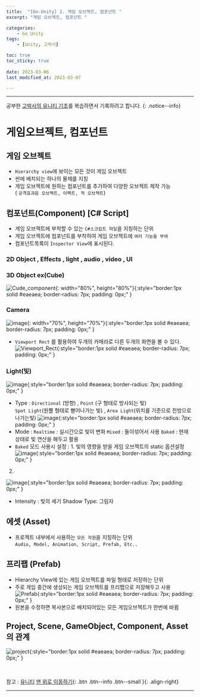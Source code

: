 ```yaml
---
title:  "[Go-Unity] 2. 게임 오브젝트, 컴포넌트 "
excerpt: "게임 오브젝트, 컴포넌트 "

categories:
    - Go Unity
tags:
    - [Unity, 고박사]

toc: true
toc_sticky: true
 
date: 2023-03-06
last_modified_at: 2023-03-07

---
```

- - -


공부한 [고박사의 유니티 기초](https://www.inflearn.com/course/%EA%B3%A0%EB%B0%95%EC%82%AC-%EC%9C%A0%EB%8B%88%ED%8B%B0-%EA%B8%B0%EC%B4%88/dashboard)를 복습하면서 기록하려고 합니다. 
{: .notice--info}

# 게임오브젝트, 컴포넌트

##  게임 오브젝트
* `Hierarchy view`에 보이는 모든 것이 게임 오브젝트
* 씬에 배치되는 하나의 물체를 지칭
* 게임 오브젝트에 원하는 컴포넌트를 추가하여 다양한 오브젝트 제작 가능  
( `공격효과음 오브젝트, 이펙트, 적 오브젝트`)

##  컴포넌트(Component) [C# Script]
* 게임 오브젝트에 부착할 수 있는 `C#스크립트 파일`을 지칭하는 단위
* 게임 오브젝트에 컴포넌트를 부착하여 게임 오브젝트에 `여러 기능을 부여`
* 컴포넌트목록이 `Inspector View`에 표시된다.


### 2D Object , Effects , light , audio , video , UI
### 3D Object ex(Cube)
![Cude_component](https://user-images.githubusercontent.com/96651722/223387404-023da311-7660-4f28-9f7c-11c114d918c5.png){: width="80%", height="80%"}{:style="border:1px solid #eaeaea; border-radius: 7px; padding: 0px;" }  
### Camera 
![image](https://user-images.githubusercontent.com/96651722/223390628-7b6d2215-6712-45f2-8cf4-55e722ccae25.png){: width="70%", height="70%"}{:style="border:1px solid #eaeaea; border-radius: 7px; padding: 0px;" }    

*   `Viewport Rect` 를 활용하여 두개의 카메라로 다른 두개의 화면을 볼 수 있다.    
![Viewport_Rect](https://user-images.githubusercontent.com/96651722/223391929-d585fa30-8320-41ed-98d0-63fd5c367d0a.png){:style="border:1px solid #eaeaea; border-radius: 7px; padding: 0px;" }  

### Light(빛)
![image](https://user-images.githubusercontent.com/96651722/223392461-73a73e46-b609-41e7-a9c7-5eac13d2b44a.png){:style="border:1px solid #eaeaea; border-radius: 7px; padding: 0px;" }  

*   Type : `Directional` (방향) , `Point` (구 형태로 방사되는 빛)  
`Spot Light`(원뿔 형태로 뻗어나가는 빛) , `Area Light`(위치를 기준으로 전방으로 나가는빛)
![image](https://user-images.githubusercontent.com/96651722/223393563-03c35d75-893b-433a-ba9b-98dde0824b57.png){:style="border:1px solid #eaeaea; border-radius: 7px; padding: 0px;" }  
*   Mode : `Realtime` : 실시간으로 빛이 변화  `Mixed` : 둘이섞어서 사용  `Baked` : 현재 상태로 빛 연산을 해두고 활용
*   `Baked` 모드 사용시 설정 : 1. 빛의 영향을 받을 게임 오브젝트의 static 옵션설정  
![image](https://user-images.githubusercontent.com/96651722/223395015-f5629cdf-84e7-4b95-911a-5d086a405f8a.png){:style="border:1px solid #eaeaea; border-radius: 7px; padding: 0px;" }    
2.
![image](https://user-images.githubusercontent.com/96651722/223395111-a057f1d1-e59f-46db-b87b-b1266e9d9605.png){:style="border:1px solid #eaeaea; border-radius: 7px; padding: 0px;" }  
*   Intensity : 빛의 세기   Shadow Type: 그림자




##  에셋 (Asset)
* 프로젝트 내부에서 사용하는 `모든 자원`을 지칭하는 단위  
`Audio, Model, Animation, Script, Prefab, Etc..`


##  프리팹 (Prefab)
* Hierarchy View에 있는 게임 오브젝트를 파일 형태로 저장하는 단위
* 주로 게임 중간에 생성되는 게임 오브젝트를 프리팹으로 저장해두고 사용
![Prefab](https://user-images.githubusercontent.com/96651722/223383272-e220b57f-a112-4cef-9b42-0927d3a42373.png){:style="border:1px solid #eaeaea; border-radius: 7px; padding: 0px;" }  
*   원본을 수정하면 복사본으로 배치되어있는 모든 게임오브젝트가 한번에 바뀜


## Project, Scene, GameObject, Component, Asset의 관계

![project](https://user-images.githubusercontent.com/96651722/223398325-866fc6b0-39fe-4725-b4d1-6a4931c5ef90.jpg){:style="border:1px solid #eaeaea; border-radius: 7px; padding: 0px;" }  


<br>

참고 : [유니티](https://docs.unity3d.com/kr/)
[맨 위로 이동하기](#){: .btn .btn--info .btn--small }{: .align-right}
<br>
- - -
